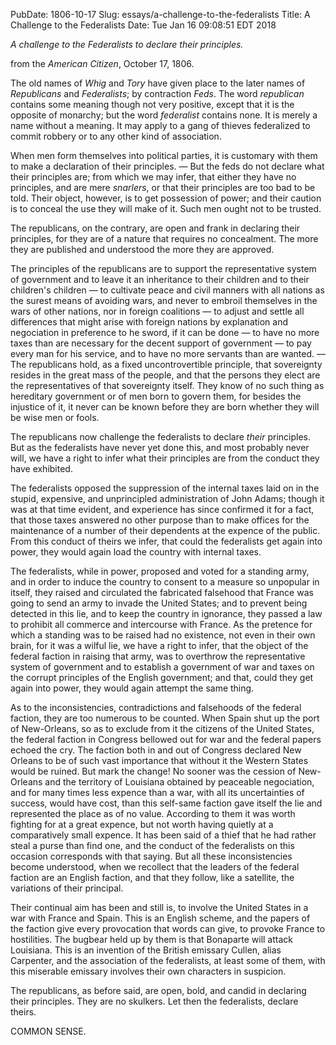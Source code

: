 PubDate: 1806-10-17
Slug: essays/a-challenge-to-the-federalists
Title: A Challenge to the Federalists
Date: Tue Jan  16 09:08:51 EDT 2018

*A challenge to the Federalists to declare their principles.* 

from the *American Citizen*, October 17, 1806.

The old names of *Whig* and *Tory* have given place to the later names of *Republicans* and *Federalists*; 
by contraction *Feds*. The word *republican* contains some meaning though not very positive, except that 
it is the opposite of monarchy; but the word *federalist* contains none. It is merely a name without a 
meaning. It may apply to a gang of thieves federalized to commit robbery or to any other kind of association. 

When men form themselves into political parties, it is customary with them to make a declaration of their principles. 
&mdash; But the feds do not declare what their principles are; from which we may infer, that either they have no principles, 
and are mere *snarlers*, or that their principles are too bad to be told. Their object, however, is to get possession 
of power; and their caution is to conceal the use they will make of it. Such men ought not to be trusted.

The republicans, on the contrary, are open and frank in declaring their principles, for they are of a nature that 
requires no concealment. The more they are published and understood the more they are approved.

The principles of the republicans are to support the representative system of government and to leave it an 
inheritance to their children and to their children's children &mdash; to cultivate peace and civil manners with all 
nations as the surest means of avoiding wars, and never to embroil themselves in the wars of other nations, 
nor in foreign coalitions &mdash; to adjust 
and settle all differences that might arise with foreign nations by explanation and negociation in preference to 
he sword, if it can be done &mdash; to have no more taxes than are necessary for the decent support of government &mdash; 
to pay every man for his service, and to have no more servants than are wanted. &mdash; The republicans hold, as a fixed 
uncontrovertible principle, that sovereignty resides in the great mass of the people, and that the persons 
they elect are the representatives of that sovereignty itself. They know of no such thing as hereditary government 
or of men born to govern them, for besides the injustice of it, it never can be known before they are born whether 
they will be wise men or fools.

The republicans now challenge the federalists to declare *their* principles. But as the federalists have never yet 
done this, and most probably never will, we have a right to infer what their principles are from the conduct they 
have exhibited.

The federalists opposed the suppression of the internal taxes laid on in the stupid, expensive, and unprincipled 
administration of John Adams; though it was at that time evident, and experience has since confirmed it for a fact, 
that those taxes answered no other purpose than to make offices for the maintenance of a number of their dependents 
at the expence of the public. From this conduct of theirs we infer, that could the federalists get again into power, 
they would again load the country with internal taxes.

The federalists, while in power, proposed and voted for a standing army, and in order to induce the country to consent 
to a measure so unpopular in itself, they raised and circulated the fabricated falsehood that France was going to 
send an army to invade the United States; and to prevent being detected in this lie, and to keep the country in 
ignorance, they passed a law to prohibit all commerce and intercourse with France. As the pretence for which a 
standing was to be raised had no existence, not even in their own brain, for it was a wilful lie, we have a 
right to infer, that the object of the federal faction in raising that army, was to overthrow the representative 
system of government and to establish a government of war and taxes on the corrupt principles of the English government; 
and that, could they get again into power, they would again attempt the same thing.

As to the inconsistencies, contradictions and falsehoods of the federal faction, they are too numerous to be counted. 
When Spain shut up the port of New-Orleans, so as to exclude from it the citizens of the United States, the federal 
faction in Congress bellowed out for war and the federal papers echoed the cry. The faction both in and out of Congress 
declared New Orleans to be of such vast importance that without it the Western States would be ruined. 
But mark the change! No sooner was the cession of New-Orleans and the territory of Louisiana obtained by peaceable 
negociation, and for many times less expence than a war, with all its uncertainties of success, would have cost, 
than this self-same faction gave itself the lie and represented the place as of no value. According to them it was 
worth fighting for at a great expence, but not worth having quietly at a comparatively small expence. It has been said 
of a thief that he had rather steal a purse than find one, and the conduct of the federalists on this occasion corresponds 
with that saying. But all these inconsistencies become understood, when we recollect that the leaders of the federal 
faction are an English faction, and that they follow, like a satellite, the variations of their principal. 

Their continual aim has been and still is, to involve the United States in a war with France and Spain. This is an 
English scheme, and the papers of the faction give every provocation that words can give, to provoke France to hostilities. 
The bugbear held up by them is that Bonaparte will attack Louisiana. This is an invention of the British emissary 
Cullen, alias Carpenter, and the association of the federalists, at least some of them, with this miserable emissary 
involves their own characters in suspicion.

The republicans, as before said, are open, bold, and candid in declaring their principles. They are no skulkers. Let 
then the federalists, declare theirs.

COMMON SENSE.

